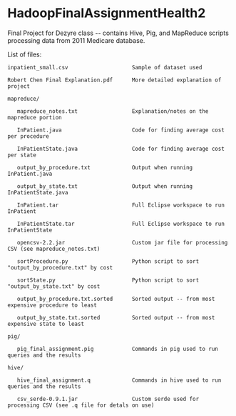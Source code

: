 # HadoopFinalAssignmentHealth2
Final Project for Dezyre class -- contains Hive, Pig, and MapReduce scripts processing data from 2011 Medicare database.

List of files:

    inpatient_small.csv                    Sample of dataset used

    Robert Chen Final Explanation.pdf      More detailed explanation of project

    mapreduce/

       mapreduce_notes.txt                 Explanation/notes on the mapreduce portion
 
       InPatient.java                      Code for finding average cost per procedure

       InPatientState.java                 Code for finding average cost per state

       output_by_procedure.txt             Output when running InPatient.java

       output_by_state.txt                 Output when running InPatientState.java

       InPatient.tar                       Full Eclipse workspace to run InPatient

       InPatientState.tar                  Full Eclipse workspace to run InPatientState
      
       opencsv-2.2.jar                     Custom jar file for processing CSV (see mapreduce_notes.txt)
      
       sortProcedure.py                    Python script to sort "output_by_procedure.txt" by cost
      
       sortState.py                        Python script to sort "output_by_state.txt" by cost
      
       output_by_procedure.txt.sorted      Sorted output -- from most expensive procedure to least
      
       output_by_state.txt.sorted          Sorted output -- from most expensive state to least

    pig/

       pig_final_assignment.pig            Commands in pig used to run queries and the results

    hive/

       hive_final_assignment.q             Commands in hive used to run queries and the results

       csv_serde-0.9.1.jar                 Custom serde used for processing CSV (see .q file for detals on use)


   
